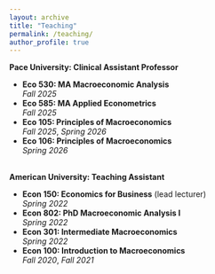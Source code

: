 ```yaml
---
layout: archive
title: "Teaching"
permalink: /teaching/
author_profile: true
---
```


__Pace University: Clinical Assistant Professor__
* __Eco 530: MA Macroeconomic Analysis__\
_Fall 2025_
* __Eco 585: MA Applied Econometrics__\
_Fall 2025_
* __Eco 105: Principles of Macroeconomics__\
_Fall 2025_, _Spring 2026_
* __Eco 106: Principles of Macroeconomics__\
_Spring 2026_

\
__American University: Teaching Assistant__

* __Econ 150: Economics for Business__ (lead lecturer)\
_Spring 2022_
* __Econ 802: PhD Macroeconomic Analysis I__\
_Spring 2022_
* __Econ 301: Intermediate Macroeconomics__\
_Spring 2022_
* __Econ 100: Introduction to Macroeconomics__\
_Fall 2020_, _Fall 2021_
